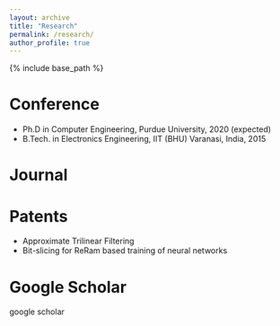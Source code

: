 ```yaml
---
layout: archive
title: "Research"
permalink: /research/
author_profile: true
---
```


{% include base_path %}

Conference
======
* Ph.D in Computer Engineering, Purdue University, 2020 (expected)
* B.Tech. in Electronics Engineering, IIT (BHU) Varanasi, India, 2015

Journal
======


Patents
======
* Approximate Trilinear Filtering
* Bit-slicing for ReRam based training of neural networks

Google Scholar
======
<a style="text-decoration:none" href="http://scholar.google.com/citations?user=_lIGoeUAAAAJ&hl=en">google scholar</a>

